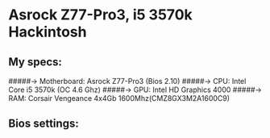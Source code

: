 # Asrock Z77-Pro3, i5 3570k Hackintosh
## My specs:
#####-> Motherboard: Asrock Z77-Pro3 (Bios 2.10)
#####-> CPU: Intel Core i5 3570k (OC 4.6 Ghz)
#####-> GPU: Intel HD Graphics 4000
#####-> RAM: Corsair Vengeance 4x4Gb 1600Mhz(CMZ8GX3M2A1600C9)

## Bios settings:
